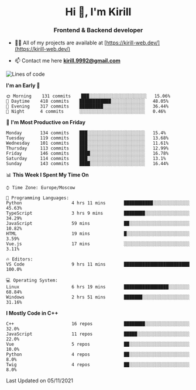 <h1 align="center">Hi 👋, I'm Kirill</h1>
<h3 align="center">Frontend & Backend developer</h3>

- 👨‍💻 All of my projects are available at [https://kirill-web.dev/](https://kirill-web.dev/)

- 📫 Contact me here **kirill.9992@gmail.com**











<!--START_SECTION:waka-->
![Lines of code](https://img.shields.io/badge/From%20Hello%20World%20I%27ve%20Written-166275%20lines%20of%20code-blue)

**I'm an Early 🐤** 

```text
🌞 Morning    131 commits    ███░░░░░░░░░░░░░░░░░░░░░░   15.06% 
🌆 Daytime    418 commits    ████████████░░░░░░░░░░░░░   48.05% 
🌃 Evening    317 commits    █████████░░░░░░░░░░░░░░░░   36.44% 
🌙 Night      4 commits      ░░░░░░░░░░░░░░░░░░░░░░░░░   0.46%

```
📅 **I'm Most Productive on Friday** 

```text
Monday       134 commits    ███░░░░░░░░░░░░░░░░░░░░░░   15.4% 
Tuesday      119 commits    ███░░░░░░░░░░░░░░░░░░░░░░   13.68% 
Wednesday    101 commits    ███░░░░░░░░░░░░░░░░░░░░░░   11.61% 
Thursday     113 commits    ███░░░░░░░░░░░░░░░░░░░░░░   12.99% 
Friday       146 commits    ████░░░░░░░░░░░░░░░░░░░░░   16.78% 
Saturday     114 commits    ███░░░░░░░░░░░░░░░░░░░░░░   13.1% 
Sunday       143 commits    ████░░░░░░░░░░░░░░░░░░░░░   16.44%

```


📊 **This Week I Spent My Time On** 

```text
⌚︎ Time Zone: Europe/Moscow

💬 Programming Languages: 
Python                   4 hrs 11 mins       ███████████░░░░░░░░░░░░░░   45.63% 
TypeScript               3 hrs 9 mins        ████████░░░░░░░░░░░░░░░░░   34.29% 
JavaScript               59 mins             ██░░░░░░░░░░░░░░░░░░░░░░░   10.82% 
HTML                     19 mins             █░░░░░░░░░░░░░░░░░░░░░░░░   3.59% 
Vue.js                   17 mins             ░░░░░░░░░░░░░░░░░░░░░░░░░   3.11%

🔥 Editors: 
VS Code                  9 hrs 11 mins       █████████████████████████   100.0%

💻 Operating System: 
Linux                    6 hrs 19 mins       █████████████████░░░░░░░░   68.84% 
Windows                  2 hrs 51 mins       ███████░░░░░░░░░░░░░░░░░░   31.16%

```

**I Mostly Code in C++** 

```text
C++                      16 repos            ████████░░░░░░░░░░░░░░░░░   32.0% 
JavaScript               11 repos            █████░░░░░░░░░░░░░░░░░░░░   22.0% 
Vue                      5 repos             ██░░░░░░░░░░░░░░░░░░░░░░░   10.0% 
Python                   4 repos             ██░░░░░░░░░░░░░░░░░░░░░░░   8.0% 
Twig                     4 repos             ██░░░░░░░░░░░░░░░░░░░░░░░   8.0%

```



 Last Updated on 05/11/2021
<!--END_SECTION:waka-->

